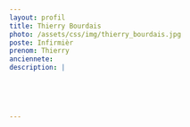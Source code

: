 ```yaml
---
layout: profil
title: Thierry Bourdais
photo: /assets/css/img/thierry_bourdais.jpg
poste: Infirmièr
prenom: Thierry
anciennete: 
description: |
 

  

  
---
```

